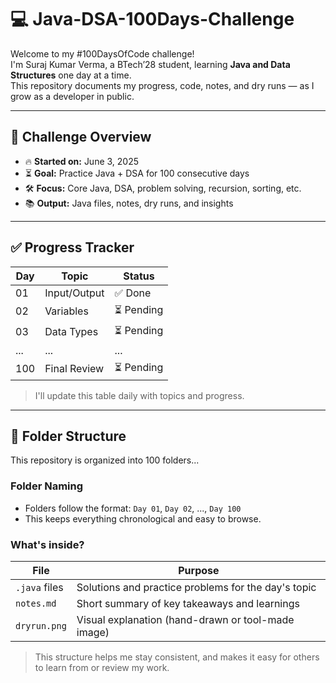 # 💻 Java-DSA-100Days-Challenge

Welcome to my #100DaysOfCode challenge!  
I'm Suraj Kumar Verma, a BTech’28 student, learning **Java and Data Structures** one day at a time.  
This repository documents my progress, code, notes, and dry runs — as I grow as a developer in public.

---

## 📅 Challenge Overview

- 🔥 **Started on:** June 3, 2025  
- ⏳ **Goal:** Practice Java + DSA for 100 consecutive days  
- 🛠️ **Focus:** Core Java, DSA, problem solving, recursion, sorting, etc.  
- 📚 **Output:** Java files, notes, dry runs, and insights

---

## ✅ Progress Tracker

| Day | Topic              | Status |
|-----|--------------------|--------|
| 01  | Input/Output       | ✅ Done |
| 02  | Variables          | ⏳ Pending |
| 03  | Data Types         | ⏳ Pending |
| ... | ...                | ...    |
| 100 | Final Review       | ⏳ Pending |

> I'll update this table daily with topics and progress.

---

## 📁 Folder Structure

This repository is organized into 100 folders...

### Folder Naming

- Folders follow the format: `Day 01`, `Day 02`, ..., `Day 100`
- This keeps everything chronological and easy to browse.

### What's inside?

| File              | Purpose                                               |
|-------------------|-------------------------------------------------------|
| `.java` files     | Solutions and practice problems for the day's topic   |
| `notes.md`        | Short summary of key takeaways and learnings          |
| `dryrun.png`      | Visual explanation (hand-drawn or tool-made image)    |

> This structure helps me stay consistent, and makes it easy for others to learn from or review my work.

